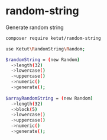 # random-string
Generate random string

```bash
composer require ketut/random-string
```

```bash
use Ketut\RandomString\Random;

$randomString = (new Random)
  ->length(32)
  ->lowercase()
  ->uppercase()
  ->numeric()
  ->generate();
 
$arrayRandomString = (new Random)
  ->length(32)
  ->block(5)
  ->lowercase()
  ->uppercase()
  ->numeric()
  ->generate();
```
